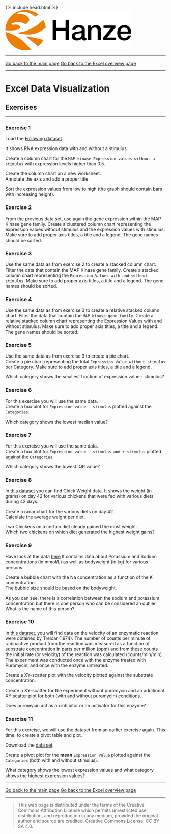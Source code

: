 {% include head.html %}
![Hanze](../hanze/hanze.png)

---

[Go back to the main page](../index.md)
[Go back to the Excel overview page](../excel/excel_01_index.md)

---


# Excel Data Visualization

## Exercises

---

### Exercise 1

Load the [Following dataset](./files_12_data_visualization_exercises/exercise01/exercise01.csv).

It shows RNA expression data with and without a stimulus.  

Create a column chart for the `MAP kinase Expression values without a stimulus` with expression levels higher than 0.5.  

Create the column chart on a new worksheet.  
Annotate the axis and add a proper title.  

Sort the expression values from low to high (the graph should contain bars with increasing height).  

### Exercise 2

From the previous data set, use again the gene expression within the MAP Kinase gene family.
Create a clustered column chart representing the expression values without stimulus and the expression values with stimulus. Make sure to add proper axis titles, a title and a legend. The gene names should be sorted.

### Exercise 3

Use the same data as from exercise 2 to create a stacked column chart. Filter the data that contain the MAP Kinase gene family.
Create a stacked column chart representing the `Expression Values with and without stimulus`. Make sure to add proper axis titles, a title and a legend. The gene names should be sorted.

### Exercise 4

Use the same data as from exercise 3 to create a relative stacked column chart. Filter the data that contain the `MAP Kinase gene family`. Create a relative stacked column chart representing the Expression Values with and without stimulus. Make sure to add proper axis titles, a title and a legend. The gene names should be sorted.  

### Exercise 5

Use the same data as from exercise 3 to create a pie chart.  
Create a pie chart representing the total `Expression Value without stimulus` per Category. Make sure to add proper axis titles, a title and a legend.  

Which category shows the smallest fraction of expression value - stimulus?  

### Exercise 6

For this exercise you will use the same data.  
Create a box plot for `Expression value - stimulus` plotted against the `Categories`.  

Which category shows the lowest median value?  

### Exercise 7

For this exercise you will use the same data.  
Create a box plot for `Expression value - stimulus and + stimulus` plotted against the `Categories`.  

Which category shows the lowest IQR value?  

### Exercise 8

In [this dataset](./files_12_data_visualization_exercises/exercise08/ChickWeight.csv) you can find Chick Weight data. It shows the weight (in grams) on day 42 for various chickens that were fed with various diets during 42 days.  

Create a radar chart for the various diets on day 42.  
Calculate the average weight per diet.  

Two Chickens on a certain diet clearly gained the most weight.  
Which two chickens on which diet generated the highest weight gains?  

### Exercise 9

Have look at the data [here](./files_12_data_visualization_exercises/exercise09/data.csv)
It contains data about Potassium and Sodium concentrations (in mmol/L) as well as bodyweight (in kg) for various persons.  

Create a bubble chart with the Na concentration as a function of the K concentration.  
The bubble size should be based on the bodyweight.  

As you can see, there is a correlation between the sodium and potassium concentration but there is one person who can be considered an outlier. What is the name of this person?  

### Exercise 10

In [this dataset](./files_12_data_visualization_exercises/exercise10/data.csv), you will find data on the velocity of an enzymatic reaction were obtained by Treloar (1974). The number of counts per minute of radioactive product from the reaction was measured as a function of substrate concentration in parts per million (ppm) and from these counts the initial rate (or velocity) of the reaction was calculated (counts/min/min). The experiment was conducted once with the enzyme treated with Puromycin, and once with the enzyme untreated.  

Create a XY-scatter plot with the velocity plotted against the substrate concentration.  

Create a XY-scatter for the experiment without puromycin and an additional XY scatter plot for both (with and without puromycin) conditions.  

Does puromycin act as an inhibitor or an activator for this enzyme?  

### Exercise 11

For this exercise, we will use the dataset from an earlier exercise again. This time, to create a pivot table and plot.  

Download the [data set](./files_12_data_visualization_exercises/exercise11/data.csv).  

Create a pivot plot for the **mean** `Expression Value` plotted against the `Categories` (both with and without stimulus).  

What category shows the lowest expression values and what category shows the highest expression values?  
 

---

[Go back to the main page](../index.md)
[Go back to the Excel overview page](../excel/excel_01_index.md)

---


>This web page is distributed under the terms of the Creative Commons Attribution License which permits unrestricted use, distribution, and reproduction in any medium, provided the original author and source are credited.
>Creative Commons License: CC BY-SA 4.0.

